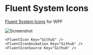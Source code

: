 # Fluent System Icons
[Fluent System Icons](https://github.com/microsoft/fluentui-system-icons) for WPF

![Screenshot](Screenshot.png)

```xaml
<FluentIcon Key="Github" />
<FluentIconAnimation Key="Github" />
<FluentIconSource Key="Github" />
```